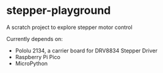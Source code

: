 # stepper-playground

A scratch project to explore stepper motor control

Currently depends on:

- Pololu 2134, a carrier board for DRV8834 Stepper Driver
- Raspberry Pi Pico
- MicroPython
